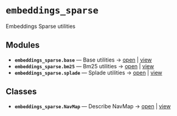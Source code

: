 # `embeddings_sparse`

Embeddings Sparse utilities

<!-- START doctoc generated TOC please keep comment here to allow auto update -->
<!-- END doctoc generated TOC please keep comment here to allow auto update -->

## Modules

- **`embeddings_sparse.base`** — Base utilities → [open](vscode://file//home/paul/kgfoundry/src/embeddings_sparse/base.py:1:1) | [view](https://github.com/github.com/paul-heyse/blob/0342b08deac5e1564b1fc9d5b196ccbeba265d41/src/embeddings_sparse/base.py#L1)
- **`embeddings_sparse.bm25`** — Bm25 utilities → [open](vscode://file//home/paul/kgfoundry/src/embeddings_sparse/bm25.py:1:1) | [view](https://github.com/github.com/paul-heyse/blob/0342b08deac5e1564b1fc9d5b196ccbeba265d41/src/embeddings_sparse/bm25.py#L1)
- **`embeddings_sparse.splade`** — Splade utilities → [open](vscode://file//home/paul/kgfoundry/src/embeddings_sparse/splade.py:1:1) | [view](https://github.com/github.com/paul-heyse/blob/0342b08deac5e1564b1fc9d5b196ccbeba265d41/src/embeddings_sparse/splade.py#L1)

## Classes

- **`embeddings_sparse.NavMap`** — Describe NavMap → [open](vscode://file//home/paul/kgfoundry/src/kgfoundry_common/navmap_types.py:32:1) | [view](https://github.com/github.com/paul-heyse/blob/0342b08deac5e1564b1fc9d5b196ccbeba265d41/src/kgfoundry_common/navmap_types.py#L32-L45)
<!-- agent:readme v1 sha:0342b08deac5e1564b1fc9d5b196ccbeba265d41 content:63f8b2579ba4 -->
